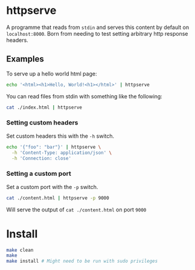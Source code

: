 # httpserve

A programme that reads from `stdin` and serves this content by default on `localhost:8000`. Born from needing to test setting arbitrary http response headers.


## Examples

To serve up a hello world html page:

```bash
echo '<html><h1>Hello, World!<h1></html>' | httpserve
```

You can read files from stdin with something like the following:

```bash
cat ./index.html | httpserve
```

### Setting custom headers
Set custom headers this with the  `-h` switch.

```bash
echo '{"foo": "bar"}' | httpserve \
  -h 'Content-Type: application/json' \
  -h 'Connection: close'
```

### Setting a custom port
Set a custom port with the `-p` switch.

```bash
cat ./content.html | httpserve -p 9000
```
Will serve the output of `cat ./content.html` on port `9000`


# Install
```bash
make clean
make
make install # Might need to be run with sudo privileges
```
